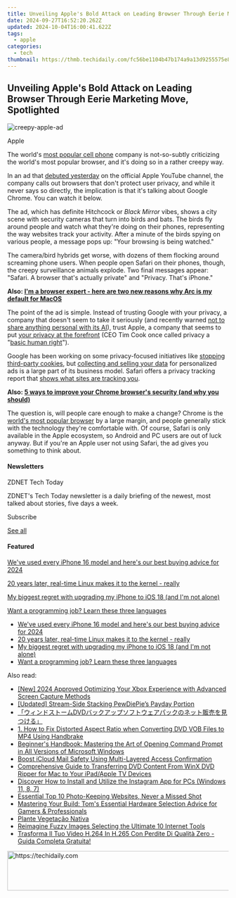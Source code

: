 ```yaml
---
title: Unveiling Apple's Bold Attack on Leading Browser Through Eerie Marketing Move, Spotlighted
date: 2024-09-27T16:52:20.262Z
updated: 2024-10-04T16:00:41.622Z
tags:
  - apple
categories:
  - tech
thumbnail: https://thmb.techidaily.com/fc56be1104b47b174a9a13d9255575e8e01dfcc34ec60d7f7f9e3cbb3a84553c.jpg
---
```


## Unveiling Apple's Bold Attack on Leading Browser Through Eerie Marketing Move, Spotlighted

![creepy-apple-ad](https://www.zdnet.com/a/img/resize/8210be63cb1f86f165a71f7609f91ada68c17ad6/2024/07/18/dc21e20a-5df0-4db8-82ad-93b9ab71e3ce/creepy-apple-ad.jpg?auto=webp&width=1280)

Apple

The world's [most popular cell phone](https://www.zdnet.com/article/need-a-new-phone-here-were-the-worlds-10-hottest-sellers-in-q1-2024/) company is not-so-subtly criticizing the world's most popular browser, and it's doing so in a rather creepy way.

In an ad that [debuted yesterday](https://www.youtube.com/watch?v=0HjDpPnxcP0) on the official Apple YouTube channel, the company calls out browsers that don't protect user privacy, and while it never says so directly, the implication is that it's talking about Google Chrome. You can watch it below.

The ad, which has definite Hitchcock or _Black Mirror_ vibes, shows a city scene with security cameras that turn into birds and bats. The birds fly around people and watch what they're doing on their phones, representing the way websites track your activity. After a minute of the birds spying on various people, a message pops up: "Your browsing is being watched." 

The camera/bird hybrids get worse, with dozens of them flocking around screaming phone users. When people open Safari on their phones, though, the creepy surveillance animals explode. Two final messages appear: "Safari. A browser that's actually private" and "Privacy. That's iPhone." 

**Also: [I'm a browser expert - here are two new reasons why Arc is my default for MacOS](https://www.zdnet.com/home-and-office/work-life/im-a-browser-expert-here-are-two-new-reasons-why-arc-is-my-default-for-macos/)**

The point of the ad is simple. Instead of trusting Google with your privacy, a company that doesn't seem to take it seriously (and recently warned [not to share anything personal with its AI](https://www.zdnet.com/article/dont-tell-your-ai-anything-personal-google-warns-in-new-gemini-privacy-notice/)), trust Apple, a company that seems to put [your privacy at the forefront](https://www.zdnet.com/article/apple-and-google-battle-for-the-future-of-privacy/) (CEO Tim Cook once called privacy a "[basic human right](https://www.zdnet.com/article/can-apple-compete-on-privacy/)").

Google has been working on some privacy-focused initiatives like [stopping third-party cookies](https://www.zdnet.com/article/google-yet-again-delays-killing-third-party-cookies-in-chrome-heres-what-you-need-to-know/), but [collecting and selling your data](https://www.zdnet.com/article/big-tech-is-actually-doing-all-this-with-your-personal-data-true-or-false/) for personalized ads is a large part of its business model. Safari offers a privacy tracking report that [shows what sites are tracking you](https://www.zdnet.com/article/how-to-check-the-privacy-report-for-website-tracking-in-safari/).

**Also: [5 ways to improve your Chrome browser's security (and why you should)](https://www.zdnet.com/article/5-ways-to-improve-your-chrome-browsers-security-and-why-you-should/)**

The question is, will people care enough to make a change? Chrome is the [world's most popular browser](https://www.zdnet.com/home-and-office/networking/chrome-is-obviously-the-top-browser-but-you-wont-believe-whats-2/) by a large margin, and people generally stick with the technology they're comfortable with. Of course, Safari is only available in the Apple ecosystem, so Android and PC users are out of luck anyway. But if you're an Apple user not using Safari, the ad gives you something to think about. 

#### Newsletters

ZDNET Tech Today

ZDNET's Tech Today newsletter is a daily briefing of the newest, most talked about stories, five days a week.

 Subscribe

[See all](https://www.zdnet.com/newsletters/)

#### Featured

[We've used every iPhone 16 model and here's our best buying advice for 2024](https://www.zdnet.com/article/iphone-16-pro-max-buying-advice-2024/ "We've used every iPhone 16 model and here's our best buying advice for 2024")

[20 years later, real-time Linux makes it to the kernel - really](https://www.zdnet.com/article/20-years-later-real-time-linux-makes-it-to-the-kernel-really/ "20 years later, real-time Linux makes it to the kernel - really")

[My biggest regret with upgrading my iPhone to iOS 18 (and I'm not alone)](https://www.zdnet.com/article/my-biggest-regret-with-upgrading-my-iphone-to-ios-18-and-im-not-alone/ "My biggest regret with upgrading my iPhone to iOS 18 (and I'm not alone)")

[Want a programming job? Learn these three languages](https://www.zdnet.com/article/want-a-programming-job-learn-these-three-languages/ "Want a programming job? Learn these three languages")

* [We've used every iPhone 16 model and here's our best buying advice for 2024](https://www.zdnet.com/article/iphone-16-pro-max-buying-advice-2024/ "We've used every iPhone 16 model and here's our best buying advice for 2024")
* [20 years later, real-time Linux makes it to the kernel - really](https://www.zdnet.com/article/20-years-later-real-time-linux-makes-it-to-the-kernel-really/ "20 years later, real-time Linux makes it to the kernel - really")
* [My biggest regret with upgrading my iPhone to iOS 18 (and I'm not alone)](https://www.zdnet.com/article/my-biggest-regret-with-upgrading-my-iphone-to-ios-18-and-im-not-alone/ "My biggest regret with upgrading my iPhone to iOS 18 (and I'm not alone)")
* [Want a programming job? Learn these three languages](https://www.zdnet.com/article/want-a-programming-job-learn-these-three-languages/ "Want a programming job? Learn these three languages")

<ins class="adsbygoogle"
     style="display:block"
     data-ad-format="autorelaxed"
     data-ad-client="ca-pub-7571918770474297"
     data-ad-slot="1223367746"></ins>

<ins class="adsbygoogle"
     style="display:block"
     data-ad-client="ca-pub-7571918770474297"
     data-ad-slot="8358498916"
     data-ad-format="auto"
     data-full-width-responsive="true"></ins>

<span class="atpl-alsoreadstyle">Also read:</span>
<div><ul>
<li><a href="https://screen-video-capture.techidaily.com/new-2024-approved-optimizing-your-xbox-experience-with-advanced-screen-capture-methods/"><u>[New] 2024 Approved Optimizing Your Xbox Experience with Advanced Screen Capture Methods</u></a></li>
<li><a href="https://some-approaches.techidaily.com/updated-stream-side-stacking-pewdiepies-payday-portion/"><u>[Updated] Stream-Side Stacking PewDiePie’s Payday Portion</u></a></li>
<li><a href="https://techtrends.techidaily.com/1725288666568-dvd/"><u>「ウィンドストームDVDバックアップソフトウェアパックのネット販売を見つける」</u></a></li>
<li><a href="https://techtrends.techidaily.com/1-how-to-fix-distorted-aspect-ratio-when-converting-dvd-vob-files-to-mp4-using-handbrake/"><u>1. How to Fix Distorted Aspect Ratio when Converting DVD VOB Files to MP4 Using Handbrake</u></a></li>
<li><a href="https://techno-recovery.techidaily.com/beginners-handbook-mastering-the-art-of-opening-command-prompt-in-all-versions-of-microsoft-windows/"><u>Beginner's Handbook: Mastering the Art of Opening Command Prompt in All Versions of Microsoft Windows</u></a></li>
<li><a href="https://techno-recovery.techidaily.com/boost-icloud-mail-safety-using-multi-layered-access-confirmation/"><u>Boost iCloud Mail Safety Using Multi-Layered Access Confirmation</u></a></li>
<li><a href="https://techtrends.techidaily.com/comprehensive-guide-to-transferring-dvd-content-from-winx-dvd-ripper-for-mac-to-your-ipadapple-tv-devices/"><u>Comprehensive Guide to Transferring DVD Content From WinX DVD Ripper for Mac to Your iPad/Apple TV Devices</u></a></li>
<li><a href="https://techtrends.techidaily.com/discover-how-to-install-and-utilize-the-instagram-app-for-pcs-windows-11-8-7/"><u>Discover How to Install and Utilize the Instagram App for PCs (Windows 11, 8, 7)</u></a></li>
<li><a href="https://extra-hints.techidaily.com/essential-top-10-photo-keeping-websites-never-a-missed-shot/"><u>Essential Top 10 Photo-Keeping Websites, Never a Missed Shot</u></a></li>
<li><a href="https://technical-tips.techidaily.com/mastering-your-build-toms-essential-hardware-selection-advice-for-gamers-and-professionals/"><u>Mastering Your Build: Tom's Essential Hardware Selection Advice for Gamers & Professionals</u></a></li>
<li><a href="https://techtrends.techidaily.com/plante-vegetacao-nativa/"><u>Plante Vegetação Nativa</u></a></li>
<li><a href="https://extra-information.techidaily.com/reimagine-fuzzy-images-selecting-the-ultimate-10-internet-tools/"><u>Reimagine Fuzzy Images Selecting the Ultimate 10 Internet Tools</u></a></li>
<li><a href="https://techtrends.techidaily.com/trasforma-il-tuo-video-h264-in-h265-con-perdite-di-qualita-zero-guida-completa-gratuita/"><u>Trasforma Il Tuo Video H.264 In H.265 Con Perdite Di Qualità Zero - Guida Completa Gratuita!</u></a></li>
</ul></div>

<!-- affiliate ads begin -->
<a href="https://ephamedtechinc.pxf.io/c/5597632/2137215/26400" target="_top" id="2137215">
  <img src="//a.impactradius-go.com/display-ad/26400-2137215" border="0" alt="https://techidaily.com" width="728" height="90"/>
</a>
<img height="0" width="0" src="https://ephamedtechinc.pxf.io/i/5597632/2137215/26400" style="position:absolute;visibility:hidden;" border="0" />
<!-- affiliate ads end -->

